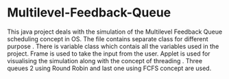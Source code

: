 # Multilevel-Feedback-Queue

This java project deals with the simulation of the Multilevel Feedback Queue scheduling concept in OS.
The file contains separate class for different purpose .
There is variable class which contais all the variables used in the project.
Frame is used to take the input from the user.
Applet is used for visualising the simulation along with the concept of threading .
Three queues 2 using Round Robin  and last one using FCFS concept  are used. 
